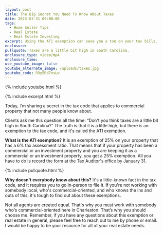 ```yaml
---
layout: post
title: The Big Secret You Need To Know About Taxes
date: 2023-03-31 00:00:00
tags:
  - Home Seller Tips
  - Real Estate
  - Real Estate Investing
excerpt: Using the ATI exemption can save you a ton on your tax bills.
enclosure:
pullquote: Taxes are a little bit high in South Carolina.
enclosure_type: video/mp4
enclosure_time:
use_youtube_image: false
youtube_alternate_image: /uploads/taxes.jpg
youtube_code: RRy5Rd7xsLw
---
```

{% include youtube.html %}

{% include excerpt.html %}

Today, I'm sharing a secret in the tax code that applies to commercial property that not many people know about.

Clients ask me this question all the time: “Don't you think taxes are a little bit high in South Carolina?” The truth is that it is a little high, but there is an exemption to the tax code, and it's called the ATI exemption.

**What is the ATI exemption?** It is an exemption of 25% on your property that has a 6% tax assessment ratio. That means that if your property has been a commercial or an investment property and you are keeping it as a commercial or an investment property, you get a 25% exemption. All you have to do is record the form at the Tax Auditor's office by January 31.

{% include pullquote.html %}

**Why doesn't everybody know about this?** It's a little-known fact in the tax code, and it requires you to go in-person to file it. If you're not working with somebody local, who's commercial-oriented, and who knows the ins and outs of this, it's tough to find out about these exemptions.

Not all agents are created equal. That's why you must work with somebody who's commercial-oriented here in Charleston. That’s why you should choose me. Remember, if you have any questions about this exemption or real estate in general, please feel free to reach out to me by phone or email. I would be happy to be your resource for all of your real estate needs.